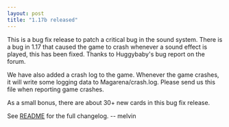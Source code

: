 ```yaml
---
layout: post
title: "1.17b released"
---
```


This is a bug fix release to patch a critical bug in the sound system. There is a bug in 1.17 that caused the game to crash whenever a sound effect is played, this has been fixed. Thanks to Huggybaby's bug report on the forum.

We have also added a crash log to the game. Whenever the game crashes, it will write some logging data to Magarena/crash.log. Please send us this file when reporting game crashes.

As a small bonus, there are about 30+ new cards in this bug fix release. 

See [README](http://code.google.com/p/magarena/source/browse/release/README.txt?r=22f9948d325bcf1a2486346ae5cf8460e9b0f91d) for the full changelog. -- melvin

